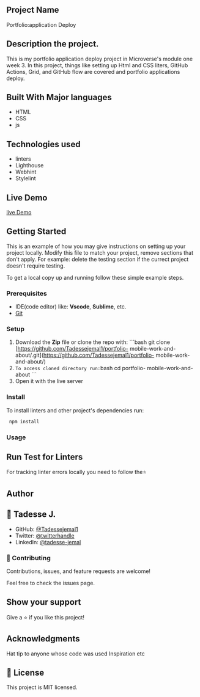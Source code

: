 ## Project Name
 Portfolio:application Deploy
## Description the project.
This is my portfolio application deploy project in Microverse's module one week 3. In this project, things like setting up Html and CSS liters, GitHub Actions, Grid, and GitHub flow are covered and portfolio applications deploy.
## Built With Major languages
  - HTML 
  - CSS 
  - js
## Technologies used
 - linters 
 - Lighthouse 
 - Webhint 
 - Stylelint 
  
## Live Demo 
[live Demo](https://tadessejemal1.github.io/portfolio-personal/)

## Getting Started

This is an example of how you may give instructions on setting up your project locally. Modify this file to match your project, remove sections that don't apply. For example: delete the testing section if the currect project doesn't require testing.

To get a local copy up and running follow these simple example steps.

### Prerequisites
 - IDE(code editor) like: **Vscode**, **Sublime**, etc.  
 - [Git](https://www.linode.com/docs/guides/how-to-install-git-on-linux-mac-and-windows/) 
### Setup
  1. Download the **Zip** file or clone the repo with: ```bash git clone [https://github.com/Tadessejemal1/portfolio-  mobile-work-and-about/.git](https://github.com/Tadessejemal1/portfolio-  mobile-work-and-about/)
  2.  ``` To access cloned directory run: ```bash cd portfolio-  mobile-work-and-about ``` 
  3. Open it with the live server 
### Install
  To install linters and other project's dependencies run:
  ```sh
   npm install
  ```
### Usage
## Run Test for Linters
  For tracking linter errors locally you need to follow the⭐
## Author
## 👤 Tadesse J.

- GitHub: [@Tadessejemal1](https://github.com/Tadessejemal1)
- Twitter: [@twitterhandle](https://twitter.com/tadesse)
- LinkedIn: [@tadesse-jemal](https://linkedin.com/in/tadesse-jemal)
### 🤝 Contributing
Contributions, issues, and feature requests are welcome!

Feel free to check the issues page.

## Show your support
Give a ⭐️ if you like this project!

## Acknowledgments
Hat tip to anyone whose code was used
Inspiration
etc
## 📝 License
This project is MIT licensed.
